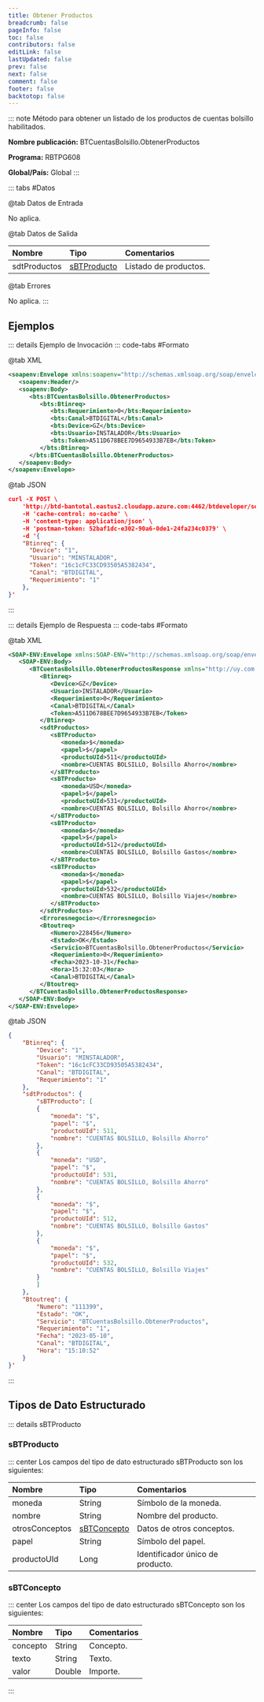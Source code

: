 ```yaml
---
title: Obtener Productos
breadcrumb: false
pageInfo: false
toc: false
contributors: false
editLink: false
lastUpdated: false
prev: false
next: false
comment: false
footer: false
backtotop: false
---
```


<!-- ABRE DATOS DEL MÉTODO -->
::: note Método para obtener un listado de los productos de cuentas bolsillo habilitados.

**Nombre publicación:** BTCuentasBolsillo.ObtenerProductos

**Programa:** RBTPG608

**Global/País:** Global
:::
<!-- CIERRA DATOS DEL MÉTODO -->

<!-- ABRE TABLA DE DATOS -->
::: tabs #Datos 

@tab Datos de Entrada

No aplica.

@tab Datos de Salida

Nombre | Tipo | Comentarios
:--------- | :----------- | :-----------
sdtProductos | [sBTProducto](#sbtproducto) | Listado de productos.

@tab Errores

No aplica.
::: 
<!-- CIERRA TABLA DE DATOS -->

## **Ejemplos**

<!-- ABRE EJEMPLO DE INVOCACIÓN -->
::: details Ejemplo de Invocación 
::: code-tabs #Formato

@tab XML
```xml
<soapenv:Envelope xmlns:soapenv="http://schemas.xmlsoap.org/soap/envelope/" xmlns:bts="http://uy.com.dlya.bantotal/BTSOA/">
   <soapenv:Header/>
   <soapenv:Body>
      <bts:BTCuentasBolsillo.ObtenerProductos>
         <bts:Btinreq>
            <bts:Requerimiento>0</bts:Requerimiento>
            <bts:Canal>BTDIGITAL</bts:Canal>
            <bts:Device>GZ</bts:Device>
            <bts:Usuario>INSTALADOR</bts:Usuario>
            <bts:Token>A511D678BEE7D9654933B7EB</bts:Token>
         </bts:Btinreq>
      </bts:BTCuentasBolsillo.ObtenerProductos>
   </soapenv:Body>
</soapenv:Envelope>
```

@tab JSON
```json
curl -X POST \
	'http://btd-bantotal.eastus2.cloudapp.azure.com:4462/btdeveloper/servlet/com.dlya.bantotal.odwsbt_BTCuentasBolsillo?ObtenerProductos' \
	-H 'cache-control: no-cache' \
	-H 'content-type: application/json' \
	-H 'postman-token: 52baf1dc-e302-90a6-0de1-24fa234c0379' \
	-d '{
	"Btinreq": {
	  "Device": "1",
	  "Usuario": "MINSTALADOR",
	  "Token": "16c1cFC33CD93505A5382434",
	  "Canal": "BTDIGITAL",
	  "Requerimiento": "1"
	},
}'
```
:::
<!-- CIERRA EJEMPLO DE INVOCACIÓN -->

<!-- ABRE EJEMPLO DE RESPUESTA -->
::: details Ejemplo de Respuesta 
::: code-tabs #Formato

@tab XML
```xml
<SOAP-ENV:Envelope xmlns:SOAP-ENV="http://schemas.xmlsoap.org/soap/envelope/" xmlns:xsd="http://www.w3.org/2001/XMLSchema" xmlns:SOAP-ENC="http://schemas.xmlsoap.org/soap/encoding/" xmlns:xsi="http://www.w3.org/2001/XMLSchema-instance">
   <SOAP-ENV:Body>
      <BTCuentasBolsillo.ObtenerProductosResponse xmlns="http://uy.com.dlya.bantotal/BTSOA/">
         <Btinreq>
            <Device>GZ</Device>
            <Usuario>INSTALADOR</Usuario>
            <Requerimiento>0</Requerimiento>
            <Canal>BTDIGITAL</Canal>
            <Token>A511D678BEE7D9654933B7EB</Token>
         </Btinreq>
         <sdtProductos>
            <sBTProducto>
               <moneda>$</moneda>
               <papel>$</papel>
               <productoUId>511</productoUId>
               <nombre>CUENTAS BOLSILLO, Bolsillo Ahorro</nombre>
            </sBTProducto>
            <sBTProducto>
               <moneda>USD</moneda>
               <papel>$</papel>
               <productoUId>531</productoUId>
               <nombre>CUENTAS BOLSILLO, Bolsillo Ahorro</nombre>
            </sBTProducto>
            <sBTProducto>
               <moneda>$</moneda>
               <papel>$</papel>
               <productoUId>512</productoUId>
               <nombre>CUENTAS BOLSILLO, Bolsillo Gastos</nombre>
            </sBTProducto>
            <sBTProducto>
               <moneda>$</moneda>
               <papel>$</papel>
               <productoUId>532</productoUId>
               <nombre>CUENTAS BOLSILLO, Bolsillo Viajes</nombre>
            </sBTProducto>
         </sdtProductos>
         <Erroresnegocio></Erroresnegocio>
         <Btoutreq>
            <Numero>228456</Numero>
            <Estado>OK</Estado>
            <Servicio>BTCuentasBolsillo.ObtenerProductos</Servicio>
            <Requerimiento>0</Requerimiento>
            <Fecha>2023-10-31</Fecha>
            <Hora>15:32:03</Hora>
            <Canal>BTDIGITAL</Canal>
         </Btoutreq>
      </BTCuentasBolsillo.ObtenerProductosResponse>
   </SOAP-ENV:Body>
</SOAP-ENV:Envelope>
```

@tab JSON
```json
{
    "Btinreq": {
        "Device": "1",
        "Usuario": "MINSTALADOR",
        "Token": "16c1cFC33CD93505A5382434",
        "Canal": "BTDIGITAL",
        "Requerimiento": "1"
    },
    "sdtProductos": {
        "sBTProducto": [
        {
            "moneda": "$",
            "papel": "$",
            "productoUId": 511,
            "nombre": "CUENTAS BOLSILLO, Bolsillo Ahorro"
        },
        {
            "moneda": "USD",
            "papel": "$",
            "productoUId": 531,
            "nombre": "CUENTAS BOLSILLO, Bolsillo Ahorro"
        },
        {
            "moneda": "$",
            "papel": "$",
            "productoUId": 512,
            "nombre": "CUENTAS BOLSILLO, Bolsillo Gastos"
        },
        {
            "moneda": "$",
            "papel": "$",
            "productoUId": 532,
            "nombre": "CUENTAS BOLSILLO, Bolsillo Viajes"
        }
        ]
    },
    "Btoutreq": {
        "Numero": "111399",
        "Estado": "OK",
        "Servicio": "BTCuentasBolsillo.ObtenerProductos",
        "Requerimiento": "1",
        "Fecha": "2023-05-10",
        "Canal": "BTDIGITAL",
        "Hora": "15:10:52"
    }
}'
```
::: 
<!-- CIERRA EJEMPLO DE RESPUESTA -->

## **Tipos de Dato Estructurado**

<!-- ABRE SDT -->
::: details sBTProducto  

### sBTProducto

::: center 
Los campos del tipo de dato estructurado sBTProducto son los siguientes: 

Nombre | Tipo | Comentarios 
:--------- | :----------- | :----------- 
moneda | String | Símbolo de la moneda. 
nombre | String | Nombre del producto. 
otrosConceptos | [sBTConcepto](#sbtconcepto) | Datos de otros conceptos.
papel | String | Símbolo del papel. 
productoUId | Long | Identificador único de producto. 

### sBTConcepto

::: center 
Los campos del tipo de dato estructurado sBTConcepto son los siguientes: 

Nombre | Tipo | Comentarios 
:--------- | :----------- | :----------- 
concepto | String | Concepto.
texto | String | Texto.
valor | Double | Importe.
:::
<!-- CIERRA SDT -->